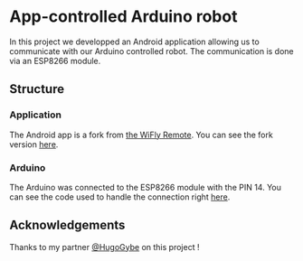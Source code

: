 # App-controlled Arduino robot
In this project we developped an Android application allowing us to communicate with our Arduino controlled robot. The communication is done via an ESP8266 module.

## Structure
### Application
The Android app is a fork from [the WiFly Remote](https://play.google.com/store/apps/details?id=com.inex.wiflyremote). You can see the fork version [here](./Android).

### Arduino
The Arduino was connected to the ESP8266 module with the PIN 14. You can see the code used to handle the connection right [here](./Arduino).

## Acknowledgements
Thanks to my partner [@HugoGybe](https://github.com/HugoGybe) on this project !
